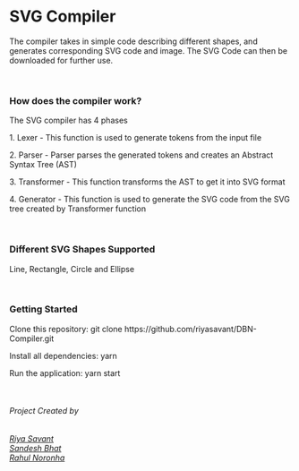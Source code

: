 <h1>SVG Compiler</h1>
<p>The compiler takes in simple code describing different shapes, and generates corresponding SVG code and image. The SVG Code can then be downloaded for further use.</p>
<br/>
<h3>How does the compiler work?</h3>
<p>The SVG compiler has 4 phases</p>
<p>1. Lexer - This function is used to generate tokens from the input file</p>
<p>2. Parser - Parser parses the generated tokens and creates an Abstract Syntax Tree (AST)</p>
<p>3. Transformer - This function transforms the AST to get it into SVG format</p>
<p>4. Generator - This function is used to generate the SVG code from the SVG tree created by Transformer function</p>
<br/>
<h3>Different SVG Shapes Supported</h3>
<p>Line, Rectangle, Circle and Ellipse<p>
<br/>
<h3>Getting Started</h3>
<p>Clone this repository: git clone https://github.com/riyasavant/DBN-Compiler.git</p>  
<p>Install all dependencies: yarn</p>  
<p>Run the application: yarn start</p>
<br/>
<h6>Project Created by<h6>
<a href="https://github.com/riyasavant">Riya Savant</a><br/>
<a href="https://github.com/San411">Sandesh Bhat</a><br/>
<a href="https://github.com/rahulnoronha">Rahul Noronha</a>

